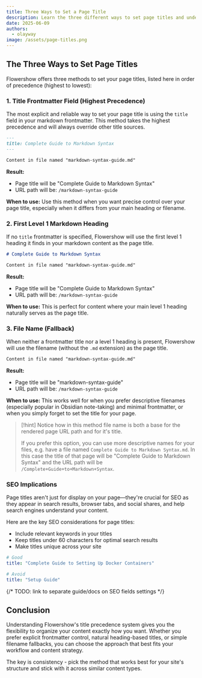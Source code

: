 ```yaml
---
title: Three Ways to Set a Page Title
description: Learn the three different ways to set page titles and understand their precedence order.
date: 2025-06-09
authors:
  - olayway
image: /assets/page-titles.png
---
```

## The Three Ways to Set Page Titles

Flowershow offers three methods to set your page titles, listed here in order of precedence (highest to lowest):

### 1. Title Frontmatter Field (Highest Precedence)

The most explicit and reliable way to set your page title is using the `title` field in your markdown frontmatter. This method takes the highest precedence and will always override other title sources.

```markdown
---
title: Complete Guide to Markdown Syntax
---

Content in file named "markdown-syntax-guide.md"
```

**Result:**
- Page title will be "Complete Guide to Markdown Syntax"
- URL path will be: `/markdown-syntax-guide`

**When to use:** Use this method when you want precise control over your page title, especially when it differs from your main heading or filename.

### 2. First Level 1 Markdown Heading

If no `title` frontmatter is specified, Flowershow will use the first level 1 heading it finds in your markdown content as the page title.

```markdown
# Complete Guide to Markdown Syntax

Content in file named "markdown-syntax-guide.md"
```

**Result:**
- Page title will be "Complete Guide to Markdown Syntax"
- URL path will be: `/markdown-syntax-guide`

**When to use:** This is perfect for content where your main level 1 heading naturally serves as the page title.

### 3. File Name (Fallback)

When neither a frontmatter title nor a level 1 heading is present, Flowershow will use the filename (without the `.md` extension) as the page title.

```markdown
Content in file named "markdown-syntax-guide.md"
```

**Result:**
- Page title will be "markdown-syntax-guide"
- URL path will be: `/markdown-syntax-guide`

**When to use:** This works well for when you prefer descriptive filenames (especially popular in Obsidian note-taking) and minimal frontmatter, or when you simply forget to set the title for your page.

>[!hint]
> Notice how in this method file name is both a base for the rendered page URL path and for it's title.
> 
> If you prefer this option, you can use more descriptive names for your files, e.g. have a file named `Complete Guide to Markdown Syntax.md`. In this case the title of that page will be "Complete Guide to Markdown Syntax" and the URL path will be `/Complete+Guide+to+Markdown+Syntax`.

### SEO Implications

Page titles aren't just for display on your page—they're crucial for SEO as they appear in search results, browser tabs, and social shares, and help search engines understand your content.

Here are the key SEO considerations for page titles:
- Include relevant keywords in your titles
- Keep titles under 60 characters for optimal search results
- Make titles unique across your site

```yaml
# Good
title: "Complete Guide to Setting Up Docker Containers"

# Avoid
title: "Setup Guide"
```

{/* TODO: link to separate guide/docs on SEO fields settings */}

## Conclusion

Understanding Flowershow's title precedence system gives you the flexibility to organize your content exactly how you want. Whether you prefer explicit frontmatter control, natural heading-based titles, or simple filename fallbacks, you can choose the approach that best fits your workflow and content strategy.

The key is consistency - pick the method that works best for your site's structure and stick with it across similar content types.